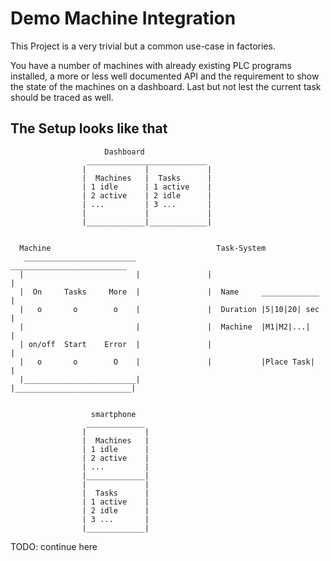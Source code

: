 # Demo Machine Integration

This Project is a very trivial but a common use-case in factories.

You have a number of machines with already existing PLC programs installed, a more or less well documented API and the requirement to show the state of the machines on a dashboard. Last but not lest the current task should be traced as well.

## The Setup looks like that

```text
                     Dashboard
                 ___________________________
                |             |             |
                |  Machines   |  Tasks      |
                | 1 idle      | 1 active    |
                | 2 active    | 2 idle      |
                | ...         | 3 ...       |
                |             |             |
                |_____________|_____________|


  Machine                                     Task-System
   _________________________                 __________________________
  |                         |               |                          |
  |  On     Tasks     More  |               |  Name     _____________  |
  |   o       o        o    |               |  Duration |5|10|20| sec  |
  |                         |               |  Machine  |M1|M2|...|    |
  | on/off  Start    Error  |               |                          |
  |   o       o        O    |               |           |Place Task|   |
  |_________________________|               |__________________________|


                  smartphone
                 _____________
                |             |
                |  Machines   |
                | 1 idle      |
                | 2 active    |
                | ...         |
                |_____________|
                |             |
                |  Tasks      |
                | 1 active    |
                | 2 idle      |
                | 3 ...       |
                |_____________|

```

TODO: continue here
